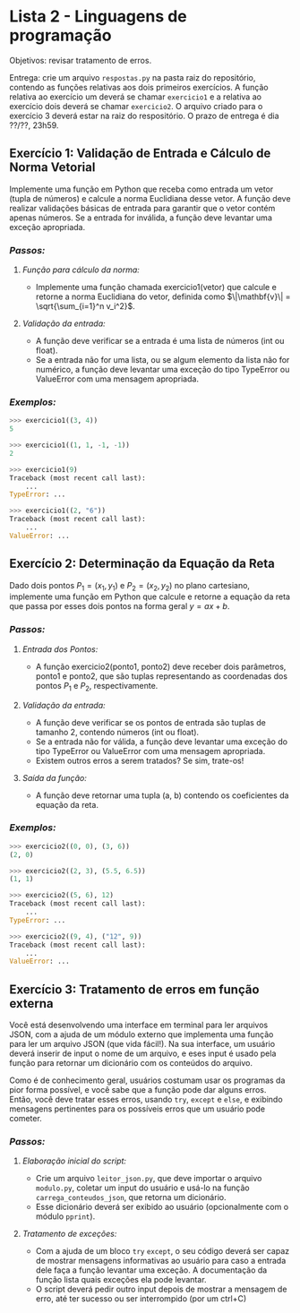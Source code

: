 # Lista 2 - Linguagens de programação

Objetivos: revisar tratamento de erros.

Entrega: crie um arquivo `respostas.py` na pasta raiz do repositório, contendo as
funções relativas aos dois primeiros exercícios. A função relativa ao exercício
um deverá se chamar `exercicio1` e a relativa ao exercício dois deverá se chamar
`exercicio2`. O arquivo criado para o exercício 3 deverá estar na raiz do
respositório. O prazo de entrega é dia ??/??, 23h59.

## Exercício 1: Validação de Entrada e Cálculo de Norma Vetorial

Implemente uma função em Python que receba como entrada um vetor (tupla de
números) e calcule a norma Euclidiana desse vetor. A função deve realizar
validações básicas de entrada para garantir que o vetor contém apenas números.
Se a entrada for inválida, a função deve levantar uma exceção apropriada.

### *Passos:*
1. *Função para cálculo da norma:*
    - Implemente uma função chamada exercicio1(vetor) que calcule e retorne
    a norma Euclidiana do vetor, definida como
    $\|\mathbf{v}\| = \sqrt{\sum_{i=1}^n v_i^2}$.

2. *Validação da entrada:*
    - A função deve verificar se a entrada é uma lista de números (int ou float).
    - Se a entrada não for uma lista, ou se algum elemento da lista não for
    numérico, a função deve levantar uma exceção do tipo TypeError ou
    ValueError com uma mensagem apropriada.

### *Exemplos:*

```python
>>> exercicio1((3, 4))
5

>>> exercicio1((1, 1, -1, -1))
2

>>> exercicio1(9)
Traceback (most recent call last):
    ...
TypeError: ...

>>> exercicio1((2, "6"))
Traceback (most recent call last):
    ...
ValueError: ...
```

## Exercício 2: Determinação da Equação da Reta

Dado dois pontos $P_1 = (x_1, y_1)$ e $P_2 = (x_2, y_2)$ no plano
cartesiano, implemente uma função em Python que calcule e retorne a equação da
reta que passa por esses dois pontos na forma geral $y = ax + b$.

### *Passos:*
1. *Entrada dos Pontos:*
    - A função exercicio2(ponto1, ponto2) deve receber dois parâmetros, ponto1 e
    ponto2, que são tuplas representando as coordenadas dos pontos $P_1$ e
   $P_2$, respectivamente.

2. *Validação da entrada:*
    - A função deve verificar se os pontos de entrada são tuplas de tamanho 2,
    contendo números (int ou float).
    - Se a entrada não for válida, a função deve levantar uma exceção do tipo
    TypeError ou ValueError com uma mensagem apropriada.
    - Existem outros erros a serem tratados? Se sim, trate-os!

3. *Saída da função:*
   - A função deve retornar uma tupla (a, b) contendo os coeficientes da equação
   da reta.

### *Exemplos:*

```python
>>> exercicio2((0, 0), (3, 6))
(2, 0)

>>> exercicio2((2, 3), (5.5, 6.5))
(1, 1)

>>> exercicio2((5, 6), 12)
Traceback (most recent call last):
    ...
TypeError: ...

>>> exercicio2((9, 4), ("12", 9))
Traceback (most recent call last):
    ...
ValueError: ...
```

## Exercício 3: Tratamento de erros em função externa

Você está desenvolvendo uma interface em terminal para ler arquivos JSON, com a
ajuda de um módulo externo que implementa uma função para ler um arquivo JSON
(que vida fácil!). Na sua interface, um usuário deverá inserir de input o nome
de um arquivo, e eses input é usado pela função para retornar um dicionário
com os conteúdos do arquivo.

Como é de conhecimento geral, usuários costumam usar os programas da pior forma
possível, e você sabe que a função pode dar alguns erros. Então, você deve tratar
esses erros, usando `try`, `except` e `else`, e exibindo mensagens pertinentes
para os possíveis erros que um usuário pode cometer.

### *Passos:*
1. *Elaboração inicial do script:*
    - Crie um arquivo `leitor_json.py`, que deve importar o arquivo `modulo.py`,
    coletar um input do usuário e usá-lo na função `carrega_conteudos_json`, que
    retorna um dicionário.
    - Esse dicionário deverá ser exibido ao usuário (opcionalmente com o módulo
    `pprint`).

2. *Tratamento de exceções:*
    - Com a ajuda de um bloco `try` `except`, o seu código deverá ser capaz de
    mostrar mensagens informativas ao usuário para caso a entrada dele faça a
    função levantar uma exceção. A documentação da função lista quais exceções
    ela pode levantar.
    - O script deverá pedir outro input depois de mostrar a mensagem de erro,
    até ter sucesso ou ser interrompido (por um ctrl+C)
